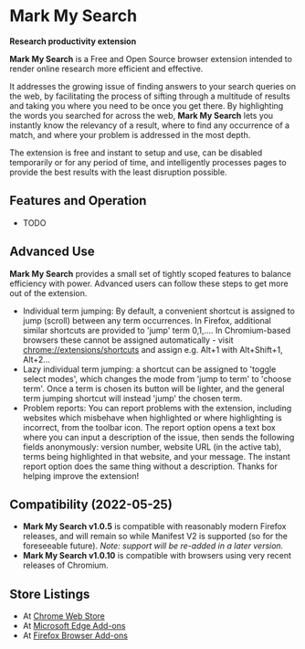 # Mark My Search
**Research productivity extension**

**Mark My Search** is a Free and Open Source browser extension intended to render online research more efficient and effective.

It addresses the growing issue of finding answers to your search queries on the web, by facilitating the process of sifting through a multitude of results and taking you where you need to be once you get there. By highlighting the words you searched for across the web, **Mark My Search** lets you instantly know the relevancy of a result, where to find any occurrence of a match, and where your problem is addressed in the most depth.

The extension is free and instant to setup and use, can be disabled temporarily or for any period of time, and intelligently processes pages to provide the best results with the least disruption possible.


## Features and Operation

* TODO


## Advanced Use

**Mark My Search** provides a small set of tightly scoped features to balance efficiency with power. Advanced users can follow these steps to get more out of the extension.

* Individual term jumping: By default, a convenient shortcut is assigned to jump (scroll) between any term occurrences. In Firefox, additional similar shortcuts are provided to 'jump' term 0,1,…. In Chromium-based browsers these cannot be assigned automatically - visit <chrome://extensions/shortcuts> and assign e.g. Alt+1 with Alt+Shift+1, Alt+2…
* Lazy individual term jumping: a shortcut can be assigned to 'toggle select modes', which changes the mode from 'jump to term' to 'choose term'. Once a term is chosen its button will be lighter, and the general term jumping shortcut will instead 'jump' the chosen term.
* Problem reports: You can report problems with the extension, including websites which misbehave when highlighted or where highlighting is incorrect, from the toolbar icon. The report option opens a text box where you can input a description of the issue, then sends the following fields anonymously: version number, website URL (in the active tab), terms being highlighted in that website, and your message. The instant report option does the same thing without a description. Thanks for helping improve the extension!


## Compatibility (2022-05-25)

* **Mark My Search v1.0.5** is compatible with reasonably modern Firefox releases, and will remain so while Manifest V2 is supported (so for the foreseeable future). _Note: support will be re-added in a later version._
* **Mark My Search v1.0.10** is compatible with browsers using very recent releases of Chromium.


## Store Listings

* At [Chrome Web Store](https://chrome.google.com/webstore/detail/mark-my-search/lijbnhoniejpjjgemoifpjklobhakinb)
* At [Microsoft Edge Add-ons](https://microsoftedge.microsoft.com/addons/detail/mark-my-search/pgkppfodndbpalojpibdnlcdfcnidemj)
* At [Firefox Browser Add-ons](https://addons.mozilla.org/en-GB/firefox/addon/mark-my-search/)

